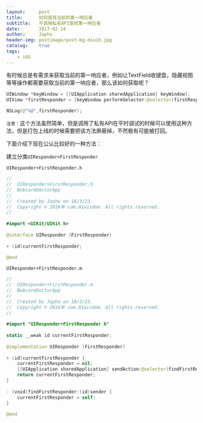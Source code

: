 ```yaml
---
layout:     post
title:      如何查找当前的第一响应者 
subtitle:   不调用私有API查找第一响应者
date:       2017-02-14
author:     Japho
header-img: postimage/post-bg-miui6.jpg
catalog:    true
tags:
    - iOS
---
```


有时候总是有需求来获取当前的第一响应者，例如让TextField收键盘，隐藏视图等等操作都需要获取当前的第一响应者，那么该如何获取呢？

```swift
UIWindow *keyWindow = [[UIApplication sharedApplication] keyWindow];  
UIView *firstResponder = [keyWindow performSelector:@selector(firstResponder)];  
  
NSLog(@"%@",firstResponder);
```

`注意：`这个方法虽然简单，但是调用了私有API在平时调试的时候可以使用这种方法，但是打包上线的时候需要把该方法屏蔽掉，不然极有可能被打回。

下面介绍下现在公认比较好的一种方法：

建立分类`UIResponder+FirstResponder`

`UIResponder+FirstResponder.h`


```swift
//  
//  UIResponder+FirstResponder.h  
//  BobcareDoctorApp  
//  
//  Created by Japho on 16/3/23.  
//  Copyright © 2016年 com.01wisdom. All rights reserved.  
//  
  
#import <UIKit/UIKit.h>  
  
@interface UIResponder (FirstResponder)  
  
+ (id)currentFirstResponder;  
  
@end
```

`UIResponder+FirstResponder.m`


```swift
//  
//  UIResponder+FirstResponder.m  
//  BobcareDoctorApp  
//  
//  Created by Japho on 16/3/23.  
//  Copyright © 2016年 com.01wisdom. All rights reserved.  
//  
  
#import "UIResponder+FirstResponder.h"  
  
static __weak id currentFirstResponder;  
  
@implementation UIResponder (FirstResponder)  
  
+ (id)currentFirstResponder {  
    currentFirstResponder = nil;  
    [[UIApplication sharedApplication] sendAction:@selector(findFirstResponder:) to:nil from:nil forEvent:nil];  
    return currentFirstResponder;  
}  
  
- (void)findFirstResponder:(id)sender {  
    currentFirstResponder = self;  
}  
  
@end
```